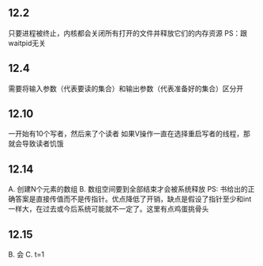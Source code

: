 ## 12.2
只要进程被终止，内核都会关闭所有打开的文件并释放它们的内存资源
PS：跟waitpid无关

## 12.4
需要将输入参数（代表要读的集合）和输出参数（代表准备好的集合）区分开

## 12.10
一开始有10个写者，然后来了个读者
如果V操作一直在选择重启写者的线程，那就会导致读者饥饿

## 12.14
A. 创建N个元素的数组
B. 数组空间要到全部结束才会被系统释放
PS: 书给出的正确答案是直接传值而不是传指针。优点降低了开销，缺点是假设了指针至少和int一样大，在过去或今后系统可能就不一定了。这里有点鸡蛋挑骨头

## 12.15
B. 会
C. t=1




